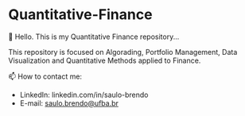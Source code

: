 # Quantitative-Finance

👋 Hello. This is my Quantitative Finance repository...

This repository is focused on Algorading, Portfolio Management, Data Visualization and Quantitative Methods applied to Finance.

📫 How to contact me: 
  * LinkedIn: linkedin.com/in/saulo-brendo
  * E-mail: saulo.brendo@ufba.br
